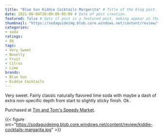 ```yaml
---
title: "Blue Sun Kiddie Cocktails Margarita" # Title of the blog post.
date: 2021-06-04T20:09:09-05:00 # Date of post creation.
featured: false # Sets if post is a featured post, making appear on the home page side bar.
thumbnail: "https://sodaguideimg.blob.core.windows.net/content/review/thumbs/kiddie-cocktails-margarita.jpg" # Sets thumbnail image appearing inside card on homepage.
categories:
- soda
ratings:
- Ok
tags:
- Very Sweet
- Novelty
- Fruit
- Citrus
- Lime
brands:
- Blue Sun
- Kiddie Cocktails
---
```


Very sweet. Fairly classic naturally flavored lime soda with maybe a dash of extra non-specific depth from start to slightly sticky finish. Ok.

Purchased at [Tim and Tom's Speedy Market](https://www.timandtomsspeedymarket.com/).

{{< figure src="https://sodaguideimg.blob.core.windows.net/content/review/kiddie-cocktails-margarita.jpg" >}}